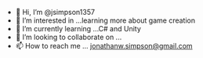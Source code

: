 - 👋 Hi, I’m @jsimpson1357
- 👀 I’m interested in ...learning more about game creation
- 🌱 I’m currently learning ...C# and Unity
- 💞️ I’m looking to collaborate on ...
- 📫 How to reach me ... jonathanw.simpson@gmail.com

<!---
jsimpson1357/jsimpson1357 is a ✨ special ✨ repository because its `README.md` (this file) appears on your GitHub profile.
You can click the Preview link to take a look at your changes.
--->

